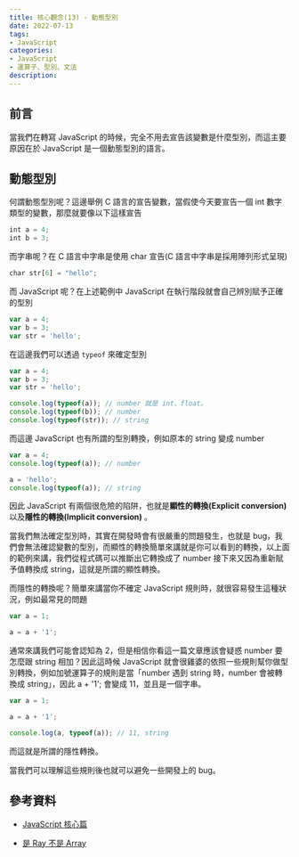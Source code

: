 ```yaml
---
title: 核心觀念(13) - 動態型別
date: 2022-07-13
tags:
- JavaScript
categories:
- JavaScript
- 運算子、型別、文法
description:
---
```


## 前言
當我們在轉寫 JavaScript 的時候，完全不用去宣告該變數是什麼型別，而這主要原因在於 JavaScript 是一個動態型別的語言。

## 動態型別

何謂動態型別呢？這邊舉例 C 語言的宣告變數，當假使今天要宣告一個 int 數字類型的變數，那麼就要像以下這樣宣告

```javascript
int a = 4;
int b = 3;
```

而字串呢？在 C 語言中字串是使用 char 宣告(C 語言中字串是採用陣列形式呈現)

```javascript
char str[6] = "hello";
```

而 JavaScript 呢？在上述範例中 JavaScript 在執行階段就會自己辨別賦予正確的型別

```javascript
var a = 4;
var b = 3;
var str = 'hello';
```

在這邊我們可以透過 `typeof` 來確定型別

```javascript
var a = 4;
var b = 3;
var str = 'hello';

console.log(typeof(a)); // number 就是 int、float。
console.log(typeof(b)); // number
console.log(typeof(str)); // string

```
而這邊 JavaScript 也有所謂的型別轉換，例如原本的 string 變成 number
```javascript
var a = 4;
console.log(typeof(a)); // number

a = 'hello';
console.log(typeof(a)); // string

```
因此 JavaScript 有兩個很危險的陷阱，也就是**顯性的轉換(Explicit conversion)** 以及**隱性的轉換(Implicit conversion)** 。

當我們無法確定型別時，其實在開發時會有很嚴重的問題發生，也就是 bug，我們會無法確認變數的型別，而顯性的轉換簡單來講就是你可以看到的轉換，以上面的範例來講，我們從程式碼可以推斷出它轉換成了 number 接下來又因為重新賦予值轉換成 string，這就是所謂的顯性轉換。

而隱性的轉換呢？簡單來講當你不確定 JavaScript 規則時，就很容易發生這種狀況，例如最常見的問題
```javascript
var a = 1;

a = a + '1';
```
通常來講我們可能會認知為 2，但是相信你看這一篇文章應該會疑惑 number 要怎麼跟 string 相加？因此這時候 JavaScript 就會很雞婆的依照一些規則幫你做型別轉換，例如加號運算子的規則是當「number 遇到 string 時，number 會被轉換成 string」，因此 a + '1'; 會變成 11，並且是一個字串。
```javascript
var a = 1;

a = a + '1';

console.log(a, typeof(a)); // 11, string

```
而這就是所謂的隱性轉換。

當我們可以理解這些規則後也就可以避免一些開發上的 bug。





## 參考資料
- [JavaScript 核心篇](https://www.hexschool.com/courses/js-core.html)

- [是 Ray 不是 Array](https://israynotarray.com/javascript/20200621/3160672433/)